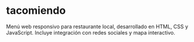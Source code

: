 # tacomiendo
Menú web responsivo para restaurante local, desarrollado en HTML, CSS y JavaScript. Incluye integración con redes sociales y mapa interactivo.

